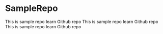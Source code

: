 # SampleRepo
This is sample repo learn Github
repo
This is sample repo learn Github
repo
This is sample repo learn Github
repo
